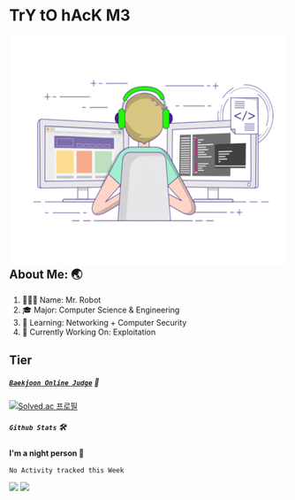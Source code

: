 # TrY tO hAcK M3

<img align="right" alt="GIF" src=https://github.com/yoonBot/yoonBot/blob/main/coding.gif width="508" height="418" />

## About Me: :earth_asia:

1. 👨🏻‍💻 Name: Mr. Robot 
2. 🎓 Major: Computer Science & Engineering
3. :seedling: Learning: Networking + Computer Security 
4. 🦾 Currently Working On: Exploitation

## Tier

##### **[`Baekjoon Online Judge`](https://www.acmicpc.net/user/yoonbot)** :brain:

[![Solved.ac 프로필](https://github-readme-solvedac-hyp3rflow.vercel.app/api/?handle=mr_robot)](https://solved.ac/profile/mr_robot)

##### **`Github Stats`** 🛠️

**I'm a night person 🌙**
<!--START_SECTION:waka-->
```text
No Activity tracked this Week
```
<!--END_SECTION:waka-->

<p>
  <img height="180em" src="https://github-readme-stats.vercel.app/api?username=yoonBot&show_icons=true&hide_border=true&&count_private=true&include_all_commits=true&theme=tokyonight" />
  <img height="180em" src="https://github-readme-stats.vercel.app/api/top-langs/?username=yoonBot&exclude_rep=KNN-Image-Classification&show_icons=true&hide_border=true&layout=compact&langs_count=8&theme=tokyonight" />
</p>
         

